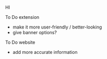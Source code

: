 HI

To Do extension
- make it more user-friendly / better-looking
- give banner options?

To Do website
- add more accurate information

